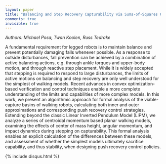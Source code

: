 ```yaml
---
layout: paper
title: "Balancing and Step Recovery Capturability via Sums-of-Squares Optimization"
comments: true
invisible: true
---
```


<p class="text-left"><i>Authors: Michael Posa, Twan Koolen, Russ Tedrake</i></p>

A fundamental requirement for legged robots is to maintain balance and prevent potentially damaging falls whenever possible. As a response to outside disturbances, fall prevention can be achieved by a combination of active balancing actions, e.g. through ankle torques and upper-body motion, and through reactive step placement. While it is widely accepted that stepping is required to respond to large disturbances, the limits of active motions on balancing and step recovery are only well understood for the simplest of walking models. Recent advances in convex optimization-based verification and control techniques enable a more complete understanding of the limits and capabilities of more complex models. In this work, we present an algorithmic approach for formal analysis of the viable-capture basins of walking robots, calculating both inner and outer approximations and corresponding push recovery control strategies. Extending beyond the classic Linear Inverted Pendulum Model (LIPM), we analyze a series of centroidal momentum based planar walking models, examining the effects of center of mass height, angular momentum, and impact dynamics during stepping on capturability. This formal analysis enables an explicit calculation of the differences between these models, and assessment of  whether the simplest models ultimately sacrifice capability, and thus stability, when designing push recovery control policies.

{% include disqus.html %}